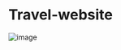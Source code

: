 # Travel-website
![image](https://user-images.githubusercontent.com/72852725/210391393-425a1807-ac30-461f-8967-8baa87942fb9.png)

